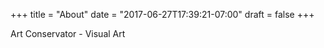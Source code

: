 +++
title = "About"
date = "2017-06-27T17:39:21-07:00"
draft = false
+++

Art Conservator - Visual Art